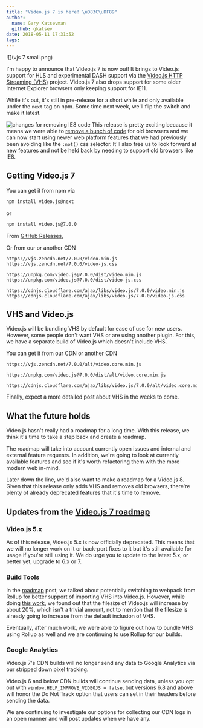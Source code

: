 ```yaml
---
title: "Video.js 7 is here! \uD83C\uDF89"
author:
  name: Gary Katsevman
  github: gkatsev
date: 2018-05-11 17:31:52
tags:
---
```


![](vjs 7 small.png)

I'm happy to announce that Video.js 7 is now out! It brings to Video.js support for HLS and experimental DASH support via the [Video.js HTTP Streaming (VHS)][VHS] project. Video.js 7 also drops support for some older Internet Explorer browsers only keeping support for IE11.

While it's out, it's still in pre-release for a short while and only available under the `next` tag on npm. Some time next week, we'll flip the switch and make it latest.

![changes for removing IE8 code](changes.png)
This release is pretty exciting because it means we were able to [remove a bunch of code](https://github.com/videojs/video.js/pull/5041) for old browsers and we can now start using newer web platform features that we had previously been avoiding like the `:not()` css selector. It'll also free us to look forward at new features and not be held back by needing to support old browsers like IE8.

## Getting Video.js 7

You can get it from npm via
```sh
npm install video.js@next
```
or
```sh
npm install video.js@7.0.0
```

From [GitHub Releases](https://github.com/videojs/video.js/releases/tag/v7.0.0),

Or from our or another CDN
```
https://vjs.zencdn.net/7.0.0/video.min.js
https://vjs.zencdn.net/7.0.0/video-js.css
```
```
https://unpkg.com/video.js@7.0.0/dist/video.min.js
https://unpkg.com/video.js@7.0.0/dist/video-js.css
```
```
https://cdnjs.cloudflare.com/ajax/libs/video.js/7.0.0/video.min.js
https://cdnjs.cloudflare.com/ajax/libs/video.js/7.0.0/video-js.css
```

## VHS and Video.js
Video.js will be bundling VHS by default for ease of use for new users. However, some people don't want VHS or are using another plugin. For this, we have a separate build of Video.js which doesn't include VHS.

You can get it from our CDN or another CDN
```
https://vjs.zencdn.net/7.0.0/alt/video.core.min.js
```
```
https://unpkg.com/video.js@7.0.0/dist/alt/video.core.min.js
```
```
https://cdnjs.cloudflare.com/ajax/libs/video.js/7.0.0/alt/video.core.min.js
```

Finally, expect a more detailed post about VHS in the weeks to come.

## What the future holds
Video.js hasn't really had a roadmap for a long time. With this release, we think it's time to take a step back and create a roadmap.

The roadmap will take into account currently open issues and internal and external feature requests. In addition, we're going to look at currently available features and see if it's worth refactoring them with the more modern web in-mind.

Later down the line, we'd also want to make a roadmap for a Video.js 8. Given that this release only adds VHS and removes old browsers, there're plenty of already deprecated features that it's time to remove.

## Updates from the [Video.js 7 roadmap][roadmap]
### Video.js 5.x

As of this release, Video.js 5.x is now officially deprecated. This means that we will no longer work on it or back-port fixes to it but it's still available for usage if you're still using it. We do urge you to update to the latest 5.x, or better yet, upgrade to 6.x or 7.

### Build Tools
In the [roadmap][] post, we talked about potentially switching to webpack from Rollup for better support of importing VHS into Video.js. However, while doing [this work](https://github.com/videojs/video.js/pull/5033), we found out that the filesize of Video.js will increase by about 20%, which isn't a trivial amount, not to mention that the filesize is already going to increase from the default inclusion of VHS.

Eventually, after much work, we were able to figure out how to bundle VHS using Rollup as well and we are continuing to use Rollup for our builds.

### Google Analytics
Video.js 7's CDN builds will no longer send any data to Google Analytics via our stripped down pixel tracking.

Video.js 6 and below CDN builds will continue sending data, unless you opt out with `window.HELP_IMPROVE_VIDEOJS = false`, but versions 6.8 and above will honor the Do Not Track option that users can set in their headers before sending the data.

We are continuing to investigate our options for collecting our CDN logs in an open manner and will post updates when we have any.

[VHS]: https://github.com/videojs/http-streaming
[roadmap]: https://blog.videojs.com/video-js-7-roadmap
